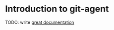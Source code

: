 # Introduction to git-agent

TODO: write [great documentation](http://jacobian.org/writing/what-to-write/)
